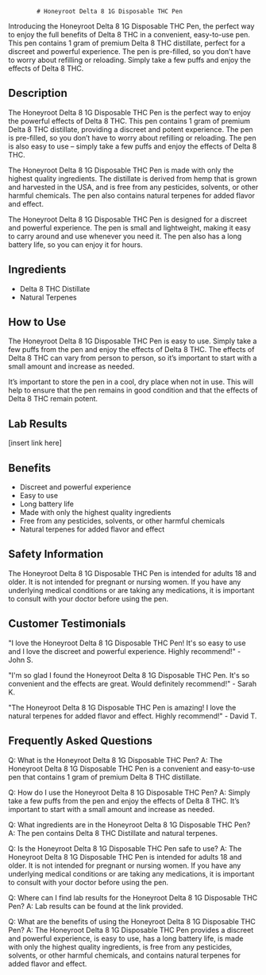 
            # Honeyroot Delta 8 1G Disposable THC Pen

Introducing the Honeyroot Delta 8 1G Disposable THC Pen, the perfect way to enjoy the full benefits of Delta 8 THC in a convenient, easy-to-use pen. This pen contains 1 gram of premium Delta 8 THC distillate, perfect for a discreet and powerful experience. The pen is pre-filled, so you don’t have to worry about refilling or reloading. Simply take a few puffs and enjoy the effects of Delta 8 THC.

## Description

The Honeyroot Delta 8 1G Disposable THC Pen is the perfect way to enjoy the powerful effects of Delta 8 THC. This pen contains 1 gram of premium Delta 8 THC distillate, providing a discreet and potent experience. The pen is pre-filled, so you don’t have to worry about refilling or reloading. The pen is also easy to use – simply take a few puffs and enjoy the effects of Delta 8 THC.

The Honeyroot Delta 8 1G Disposable THC Pen is made with only the highest quality ingredients. The distillate is derived from hemp that is grown and harvested in the USA, and is free from any pesticides, solvents, or other harmful chemicals. The pen also contains natural terpenes for added flavor and effect.

The Honeyroot Delta 8 1G Disposable THC Pen is designed for a discreet and powerful experience. The pen is small and lightweight, making it easy to carry around and use whenever you need it. The pen also has a long battery life, so you can enjoy it for hours.

## Ingredients

- Delta 8 THC Distillate
- Natural Terpenes

## How to Use

The Honeyroot Delta 8 1G Disposable THC Pen is easy to use. Simply take a few puffs from the pen and enjoy the effects of Delta 8 THC. The effects of Delta 8 THC can vary from person to person, so it’s important to start with a small amount and increase as needed.

It’s important to store the pen in a cool, dry place when not in use. This will help to ensure that the pen remains in good condition and that the effects of Delta 8 THC remain potent.

## Lab Results

[insert link here]

## Benefits

- Discreet and powerful experience
- Easy to use
- Long battery life
- Made with only the highest quality ingredients
- Free from any pesticides, solvents, or other harmful chemicals
- Natural terpenes for added flavor and effect

## Safety Information

The Honeyroot Delta 8 1G Disposable THC Pen is intended for adults 18 and older. It is not intended for pregnant or nursing women. If you have any underlying medical conditions or are taking any medications, it is important to consult with your doctor before using the pen.

## Customer Testimonials

"I love the Honeyroot Delta 8 1G Disposable THC Pen! It's so easy to use and I love the discreet and powerful experience. Highly recommend!" - John S.

"I'm so glad I found the Honeyroot Delta 8 1G Disposable THC Pen. It's so convenient and the effects are great. Would definitely recommend!" - Sarah K.

"The Honeyroot Delta 8 1G Disposable THC Pen is amazing! I love the natural terpenes for added flavor and effect. Highly recommend!" - David T.

## Frequently Asked Questions

Q: What is the Honeyroot Delta 8 1G Disposable THC Pen?
A: The Honeyroot Delta 8 1G Disposable THC Pen is a convenient and easy-to-use pen that contains 1 gram of premium Delta 8 THC distillate.

Q: How do I use the Honeyroot Delta 8 1G Disposable THC Pen?
A: Simply take a few puffs from the pen and enjoy the effects of Delta 8 THC. It’s important to start with a small amount and increase as needed.

Q: What ingredients are in the Honeyroot Delta 8 1G Disposable THC Pen?
A: The pen contains Delta 8 THC Distillate and natural terpenes.

Q: Is the Honeyroot Delta 8 1G Disposable THC Pen safe to use?
A: The Honeyroot Delta 8 1G Disposable THC Pen is intended for adults 18 and older. It is not intended for pregnant or nursing women. If you have any underlying medical conditions or are taking any medications, it is important to consult with your doctor before using the pen.

Q: Where can I find lab results for the Honeyroot Delta 8 1G Disposable THC Pen?
A: Lab results can be found at the link provided.

Q: What are the benefits of using the Honeyroot Delta 8 1G Disposable THC Pen?
A: The Honeyroot Delta 8 1G Disposable THC Pen provides a discreet and powerful experience, is easy to use, has a long battery life, is made with only the highest quality ingredients, is free from any pesticides, solvents, or other harmful chemicals, and contains natural terpenes for added flavor and effect.